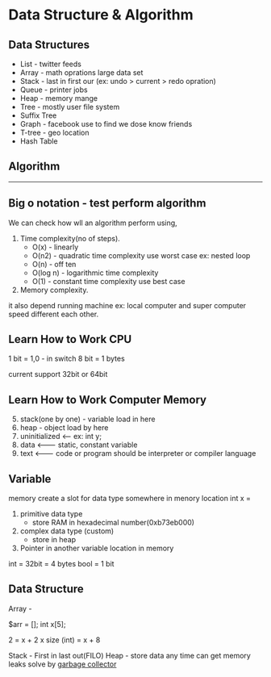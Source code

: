 # Data Structure & Algorithm

## Data Structures

- List - twitter feeds
- Array - math oprations large data set
- Stack - last in first our (ex: undo > current > redo opration)
- Queue - printer jobs
- Heap - memory mange
- Tree - mostly user file system
- Suffix Tree
- Graph - facebook use to find we dose know friends
- T-tree - geo location
- Hash Table

## Algorithm

---

## Big o notation - test perform algorithm

We can check how wll an algorithm perform using,

1. Time complexity(no of steps).
   - O(x) - linearly
   - O(n2) - quadratic time complexity use worst case ex: nested loop
   - O(n) - off ten
   - O(log n) - logarithmic time complexity
   - O(1) - constant time complexity use best case
2. Memory complexity.

it also depend running machine ex: local computer and super computer speed different each other.

## Learn How to Work CPU

1 bit = 1,0 - in switch
8 bit = 1 bytes

current support 32bit or 64bit

## Learn How to Work Computer Memory

5. stack(one by one) - variable load in here
6. heap - object load by here
7. uninitialized <-- ex: int y;
8. data <--- static, constant variable
9. text <--- code or program should be interpreter or compiler language

## Variable

memory create a slot for data type somewhere in menory location int x =

1. primitive data type
   - store RAM in hexadecimal number(0xb73eb000)
2. complex data type (custom)
   - store in heap
3. Pointer in another variable location in memory

int = 32bit = 4 bytes
bool = 1 bit

## Data Structure

Array -

$arr = [];
int x[5];

2 = x + 2 x size (int)
= x + 8

Stack - First in last out(FILO)
Heap - store data any time can get
memory leaks solve by [garbage collector](https://www.php.net/manual/en/features.gc.php)
